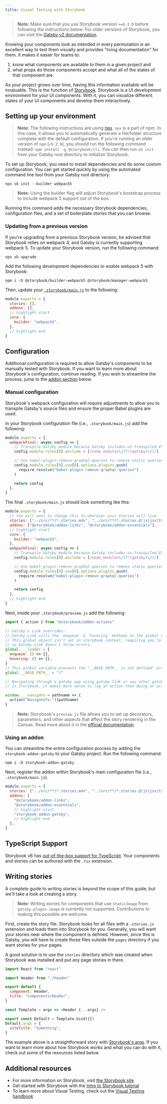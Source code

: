 ```yaml
---
title: Visual Testing with Storybook
---
```


> **Note:** Make sure that you use Storybook version `>=6.3.0` before following the instructions below. For older versions of Storybook, you can visit the [Gatsby v2 documentation](https://v2.gatsbyjs.com/docs/how-to/testing/visual-testing-with-storybook/).

Knowing your components look as intended in every permutation is an excellent way to test them visually and provides "living documentation" for them. It makes it easier for teams to:

1. know what components are available to them in a given project and
2. what props do those components accept and what all of the states of that component are.

As your project grows over time, having this information available will be invaluable. This is the function of [Storybook](https://storybook.js.org/). Storybook is a UI development environment for your UI components. With it, you can visualize different states of your UI components and develop them interactively.

## Setting up your environment

> **Note:** The following instructions are using [npx](https://www.npmjs.com/package/npx). `npx` is a part of npm. In this case, it allows you to automatically generate a file/folder structure complete with the default configuration. If you're running an older version of `npm` (`<5.2.0`), you should run the following command instead: `npm install -g @storybook/cli`. You can then run `sb init` from your Gatsby root directory to initialize Storybook.

To set up Storybook, you need to install dependencies and do some custom configuration. You can get started quickly by using the automated command line tool from your Gatsby root directory:

```shell
npx sb init --builder webpack5
```

> **Note:** Using the builder flag will adjust Storybook's bootstrap process to include webpack 5 support out of the box.

Running this command adds the necessary Storybook dependencies, configuration files, and a set of boilerplate stories that you can browse.

### Updating from a previous version

If you're upgrading from a previous Storybook version, be advised that Storybook relies on webpack 4, and Gatsby is currently supporting webpack 5. To update your Storybook version, run the following command:

```shell
npx sb upgrade
```

Add the following development dependencies to enable webpack 5 with Storybook:

```shell
npm i -D @storybook/builder-webpack5 @storybook/manager-webpack5
```

Then, update your [`.storybook/main.js`](https://storybook.js.org/docs/react/configure/overview) to the following:

```js:title=.storybook/main.js
module.exports = {
  stories: [],
  addons: [],
  // highlight-start
  core: {
    builder: "webpack5",
  },
  // highlight-end
}
```

## Configuration

Additional configuration is required to allow Gatsby's components to be manually tested with Storybook. If you want to learn more about Storybook's configuration, continue reading. If you wish to streamline the process, jump to the [addon section](#using-an-addon) below.

### Manual configuration

Storybook's webpack configuration will require adjustments to allow you to transpile Gatsby's source files and ensure the proper Babel plugins are used.

In your Storybook configuration file (i.e., `.storybook/main.js`) add the following:

```js:title=.storybook/main.js
module.exports = {
  webpackFinal: async config => {
    // Transpile Gatsby module because Gatsby includes un-transpiled ES6 code.
    config.module.rules[0].exclude = [/node_modules\/(?!(gatsby)\/)/]

    // Use babel-plugin-remove-graphql-queries to remove static queries from components when rendering in storybook
    config.module.rules[0].use[0].options.plugins.push(
      require.resolve("babel-plugin-remove-graphql-queries")
    )

    return config
  },
}
```

The final `.storybook/main.js` should look something like this:

```js:title=.storybook/main.js
module.exports = {
  // You will want to change this to wherever your Stories will live
  stories: ["../src/**/*.stories.mdx", "../src/**/*.stories.@(js|jsx|ts|tsx)"],
  addons: ["@storybook/addon-links", "@storybook/addon-essentials"],
  // highlight-start
  core: {
    builder: "webpack5",
  },
  webpackFinal: async config => {
    // Transpile Gatsby module because Gatsby includes un-transpiled ES6 code.
    config.module.rules[0].exclude = [/node_modules\/(?!(gatsby)\/)/]

    // Use babel-plugin-remove-graphql-queries to remove static queries from components when rendering in storybook
    config.module.rules[0].use[0].options.plugins.push(
      require.resolve("babel-plugin-remove-graphql-queries")
    )

    return config
  },
  // highlight-end
}
```

Next, inside your `.storybook/preview.js` add the following:

```js:title=.storybook/preview.js
import { action } from "@storybook/addon-actions"

// Gatsby's Link overrides:
// Gatsby Link calls the `enqueue` & `hovering` methods on the global variable ___loader.
// This global object isn't set in storybook context, requiring you to override it to empty functions (no-op),
// so Gatsby Link doesn't throw errors.
global.___loader = {
  enqueue: () => {},
  hovering: () => {},
}
// This global variable prevents the "__BASE_PATH__ is not defined" error inside Storybook.
global.__BASE_PATH__ = "/"

// Navigating through a gatsby app using gatsby-link or any other gatsby component will use the `___navigate` method.
// In Storybook, it makes more sense to log an action than doing an actual navigate. Check out the actions addon docs for more info: https://storybook.js.org/docs/react/essentials/actions

window.___navigate = pathname => {
  action("NavigateTo:")(pathname)
}
```

> **Note:** Storybook's `preview.js` file allows you to set up decorators, parameters, and other aspects that affect the story rendering in the Canvas. Read more about it in the [official documentation](https://storybook.js.org/docs/react/configure/overview#configure-story-rendering).

### Using an addon

You can streamline the entire configuration process by adding the `storybook-addon-gatsby` to your Gatsby project. Run the following command:

```shell
npm i -D storybook-addon-gatsby
```

Next, register the addon within Storybook's main configuration file (i.e., `.storybook/main.js`).

```js:title=.storybook/main.js
module.exports = {
  stories: ["../src/**/*.stories.mdx", "../src/**/*.stories.@(js|jsx|ts|tsx)"],
  addons: [
    "@storybook/addon-links",
    "@storybook/addon-essentials",
    // highlight-start
    "storybook-addon-gatsby",
    // highlight-end
  ],
}
```

## TypeScript Support

Storybook v6 has [out-of-the-box support for TypeScript](https://storybook.js.org/docs/react/configure/typescript). Your components and stories can be authored with the `.tsx` extension.

## Writing stories

A complete guide to writing stories is beyond the scope of this guide, but we'll take a look at creating a story.

> **Note:** Writing stories for components that use `StaticImage` from `gatsby-plugin-image` is currently not supported. Contributions to making this possible are welcome.

First, create the story file. Storybook looks for all files with a `.stories.js` extension and loads them into Storybook for you. Generally, you will want your stories near where the component is defined. However, since this is Gatsby, you will have to create those files outside the `pages` directory if you want stories for your pages.

A good solution is to use the `stories` directory which was created when Storybook was installed and put any page stories in there.

```jsx:title=src/components/header.stories.js
import React from "react"

import Header from "./header"

export default {
  component: Header,
  title: "Components/Header",
}

const Template = args => <Header {...args} />

export const Default = Template.bind({})
Default.args = {
  siteTitle: "Something",
}
```

The example above is a straightforward story with [Storybook's args](https://storybook.js.org/docs/react/writing-stories/args). If you want to learn more about how Storybook works and what you can do with it, check out some of the resources listed below.

## Additional resources

- For more information on Storybook, visit [the Storybook site](https://storybook.js.org/)
- Get started with Storybook with the [Intro to Storybook tutorial](https://storybook.js.org/tutorials/intro-to-storybook/)
- To learn more about Visual Testing, check out the [Visual Testing handbook](https://storybook.js.org/tutorials/visual-testing-handbook/)
